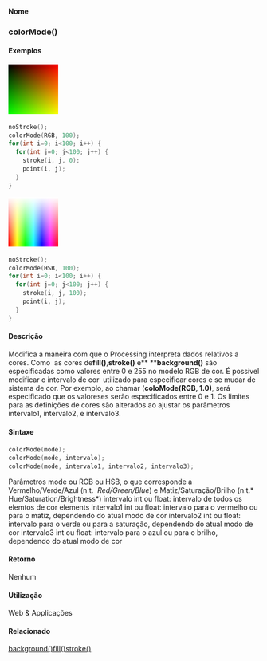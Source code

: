 
#### Nome
### colorMode()

#### Exemplos
<img border="0" height="100" src="media/colorMode_.jpg" width="100"/>

```pde
noStroke(); 
colorMode(RGB, 100); 
for(int i=0; i<100; i++) { 
  for(int j=0; j<100; j++) { 
    stroke(i, j, 0); 
    point(i, j); 
  } 
} 

```
<img border="0" height="100" src="media/colorMode_2.jpg" width="100"/>

```pde
noStroke(); 
colorMode(HSB, 100); 
for(int i=0; i<100; i++) { 
  for(int j=0; j<100; j++) { 
    stroke(i, j, 100); 
    point(i, j); 
  } 
} 

```

#### Descrição
Modifica a maneira com que o Processing interpreta dados relativos a cores. Como  as cores de**fill()**,**stroke()** e** ****background()**
são especificadas como valores entre 0 e 255 no modelo RGB de
cor. É possível modificar o intervalo de cor
 utilizado para especificar cores e se mudar de sistema de cor.
Por exemplo, ao chamar (**coloMode(RGB, 1.0)**,
será especificado que os valoreses serão especificados
entre 0 e 1. Os limites para as definições de cores
são alterados ao ajustar os parâmetros intervalo1,
intervalo2, e intervalo3.

#### Sintaxe
```pde
colorMode(mode);
colorMode(mode, intervalo);
colorMode(mode, intervalo1, intervalo2, intervalo3);

```
Parâmetros
mode
ou RGB ou HSB, o que corresponde a Vermelho/Verde/Azul (n.t.  *Red/Green/Blue*) e Matiz/Saturação/Brilho (n.t.* Hue/Saturation/Brightness*)
intervalo
int ou float: intervalo de todos os elemtos de cor elements
intervalo1
int ou float: intervalo para o vermelho ou para o matiz, dependendo do atual modo de cor
intervalo2
int ou float: intervalo para o verde ou para a saturação, dependendo do atual modo de cor
intervalo3
int ou float: intervalo para o azul ou para o brilho, dependendo do atual modo de cor

#### Retorno

	
Nenhum

#### Utilização

	
Web & Applicações

#### Relacionado
[background()](background_)[fill()](fill_)[stroke()](stroke_)
